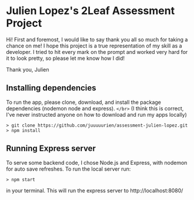 # Julien Lopez's 2Leaf Assessment Project

Hi! First and foremost, I would like to say thank you all so much for taking a chance on me!
I hope this project is a true representation of my skill as a developer. I tried to hit every mark on
the prompt and worked very hard for it to look pretty, so please let me know how I did!

Thank you,
Julien

## Installing dependencies

To run the app, please clone, download, and install the package dependencies (nodemon node and express).
`</br>`
(I think this is correct, I've never instructed anyone on how to download and run my apps locally)

    > git clone https://github.com/juuuuurien/assessment-julien-lopez.git
    > npm install

## Running Express server

To serve some backend code, I chose Node.js and Express, with nodemon for auto save refreshes. To run the local server run:

    > npm start

in your terminal. This will run the express server to http://localhost:8080/
